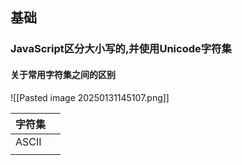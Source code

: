 ## 基础
### JavaScript区分大小写的,并使用Unicode字符集
####                                        关于常用字符集之间的区别

![[Pasted image 20250131145107.png]]


| 字符集   |     |
| ----- | --- |
| ASCII |     |
|       |     |






